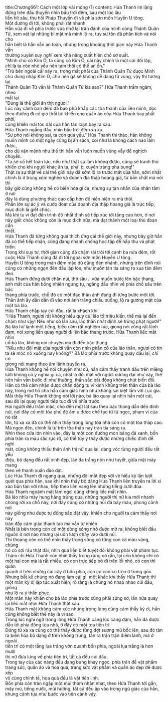 title:Chương661: Cách một lớp vải mỏng (1)
content:
Hứa Thanh im lặng đứng trên đầu thuyền nhìn bầu trời đêm, sau một lúc lâu<br>liền hít sâu, thu hồi Pháp Thuyền đi về phía sơn môn Huyền U tông.<br>Một đường đi tới, không phải rất nhanh.<br>Hắn vừa đi về phía trước vừa nhớ lại trận đánh của mình cùng Thánh Quân<br>Tử, xem xét lại những bí mật mà mình lộ ra, tuy sư tôn đã phân tích và nói cho<br>hắn biết là hắn vẫn an toàn, nhưng trong khoảng thời gian này Hứa Thanh vẫn<br>thường xuyên suy nghĩ xem khả năng xuất hiện chỗ sơ suất.<br>"Minh chủ có Kim Ô, ta cũng có Kim Ô, cái này chính là một cái đối lập,<br>chỉ là ta còn nhỏ yếu nên tạm thời có thể an ổn."<br>"Trừ bên ngoài cái này ra, trong mắt phải của Thánh Quân Tử được Minh<br>chủ dung nhập Kim Ô, cho nên gã sẽ không dễ dàng tử vong, vậy thì tương lai<br>Thánh Quân Tử vẫn là Thánh Quân Tử kia sao?" Hứa Thanh trầm ngâm, nheo<br>mắt lại.<br>"Đúng là thế giới ăn thịt người."<br>Lúc này cảnh ban đêm đã bao phủ khắp các tòa thành của liên minh, dọc<br>theo đường đi có gió thổi tới khiến cho quần áo của Hứa Thanh bay phất phới,<br>cũng khiến mái tóc dài của hắn tán loạn bay ra sau.<br>Hứa Thanh ngẩng đầu, nhìn bầu trời đêm xa xa.<br>"Sư phó nói không sai, ta còn quá yếu." Hứa Thanh thì thào, hắn không<br>muốn mình có một ngày cũng bị ăn sạch, coi như là không cách nào làm được,<br>cho dù vận mệnh như thế thì hắn vẫn luôn muốn vùng vẫy để nghịch chuyển.<br>"Ta sẽ cố hết toàn lực, nếu như thật sự làm không được, cũng sẽ tranh thủ<br>khiến cho khi người khác ăn ta, phải bị xuyên tràng phá bụng!"<br>Thật ra sự thật về cái thế giới này đã sớm lộ ra trước mắt của hắn, sớm nhất<br>chính là ở trong xóm nghèo và doanh địa thập hoang giả, từ bản chất mà nói thì<br>bây giờ cũng không hề có biến hóa gì cả, nhưng sự tàn nhẫn của nhân tâm ở nơi<br>đây là dùng phương thức cao cấp hơn để hiển hiện ra mà thôi.<br>Phần lớn sự ác ý và cướp đoạt của doanh địa thập hoang giả là trực tiếp,<br>mục đích là giết chóc.<br>Mà khi tu vi đạt đến trình độ nhất định sẽ tiếp xúc tới tầng cao hơn, ở nơi<br>này giết chóc không còn là mục đích nữa, mà đạt thành một loại thủ đoạn cần<br>thiết.<br>Hứa Thanh đã từng không quá thích ứng cái thế giới này, nhưng bây giờ hắn<br>đã có thể tiếp nhận, cũng đang nhanh chóng học tập để hấp thu và phát triển.<br>Trong khi suy tư, thời gian cũng đã chậm rãi trôi tới canh ba nửa đêm, rốt<br>cuộc Hứa Thanh cũng đã đi tới ngoài sơn môn Huyền U tông.<br>Huyền U tông trong màn đêm mặc dù cũng đen nhánh, nhưng trên đỉnh núi<br>cũng có những ngọn đèn dầu lập lòe, như muốn tản tia sáng ra xua tán đêm đen.<br>Hứa Thanh đứng dưới chân núi, thở sâu …vừa muốn bước lên bậc thang,<br>ánh mắt của hắn bỗng nhiên ngưng tụ, ngẩng đầu nhìn về phía chỗ sâu trên bậc<br>thang phía trước, chỗ đó có một đạo thân ảnh đang đi từng bước một tới.<br>Thân ảnh ấy dần dần đi vào nơi ánh trăng chiếu xuống, lộ ra gương mặt của<br>một bà lão.<br>Hứa Thanh chắp tay cúi đầu, rất là khách khí.<br>"Hứa Thanh, ngươi rất không hiểu quy củ, lão tổ triệu kiến, thế mà lại đến<br>chậm như vậy! Nếu như có lần sau, lão thân nhất định sẽ trừng phạt ngươi!"<br>Bà lão hừ lạnh một tiếng, biểu cảm rất nghiêm túc, giọng nói cũng rất lãnh<br>đạm, nói xong liền quay người đi lên bậc thang trước, Hứa Thanh liếc mắt nhìn<br>cổ bà lão, không nói chuyện mà đi đến bậc thang.<br>"Nếu như đôi mắt của ngươi vẫn còn nhìn phần cổ của lão thân, ngươi có tin<br>ta sẽ móc nó xuống hay không?" Bà lão phía trước không quay đầu lại, chỉ có<br>giọng nói mang theo âm lãnh truyền ra.<br>Hứa Thanh không hề nói chuyện như cũ, hắn cảm thấy tranh đấu trên miệng<br>lưỡi không có ý nghĩa gì cả, nhất là đối mặt với người cường đại như vậy, thế<br>nên hắn vẫn bước đi như thường, thần sắc bất động không chút biến đổi.<br>Hắn có thể cảm nhận được chấn động tu vi kinh khủng trên thân của bà lão<br>này, trong mơ hồ cho hắn cảm giác hình như không sai biệt lắm với Lục gia.<br>Mắt thấy Hứa Thanh không nói lời nào, bà lão quay lại nhìn hắn một cái,<br>sau đó lại quay người tiếp tục đi về phía trước.<br>Hai người đều trầm mặc, cho đến một lát sau theo bậc thang dẫn đến đỉnh<br>núi, nơi đây có một tòa phủ đệ âm u được chế tạo từ tử ngọc, phạm vi của nó rất<br>lớn, từ xa xa đã có thể nhìn thấy trong lòng tòa nhà còn có một tòa tháp cao.<br>Mà ngọn đèn, chính là từ trên tòa tháp này tràn tia sáng ra.<br>Nhìn theo cửa lớn nhìn vào, đây là một con đường mòn bằng đá xanh, bốn<br>phía tràn ra màu sắc rực rỡ, có thể tùy ý thấy được những chiếc đình để nghỉ<br>mát, cũng không thiếu thân ảnh thị nữ qua lại, dáng vóc từng người đều rất yểu<br>điệu, bộ dạng đều rất xinh đẹp, làn da trắng nõn như tuyết, giữa mặt mày mang<br>theo vẻ thanh xuân dào dạt.<br>Lúc Hứa Thanh đi ngang qua, những đôi mắt đẹp với vẻ hiếu kỳ lần lượt<br>quét qua phía hắn, sau khi nhìn thấy bộ dáng Hứa Thanh liền truyền ra lời xì<br>xào bàn tán với nhau, tiếp theo liền vang lên những tiếng cười đùa.<br>Hứa Thanh ngoảnh mặt làm ngơ, cũng không liếc mắt nhìn.<br>Bà lão nhíu mày hung hăng trừng qua, những người thị nữ kia mới nhanh<br>chóng rời xa chỗ này, nơi đây cũng có những núi đá bảy màu, phong cảnh nơi<br>này giống như được tự động sắp đặt vậy, khiến cho người ta cảm thấy nơi này<br>tràn đầy cảm giác thanh tao mà vẫn tự nhiên.<br>Nhất là bên trong còn có một dòng sông nhỏ được mở ra, không biết đầu<br>nguồn ở nơi nào nhưng lại uốn lượn chảy vào dưới núi.<br>Thi thoảng còn có thể nhìn thấy trong sông có từng con cá màu vàng, chúng<br>nó có sợi râu thật dài, nhìn qua liền biết tuyệt đối không phải vật phàm tục.<br>Thậm chí Hứa Thanh còn nhìn thấy trong rừng có rắn, lại còn không chỉ có<br>một hai con mà là rất nhiều, có con trực tiếp bò đi trên lối nhỏ, có con thì quấn<br>quanh ở trên những cái cây ở bốn phía, còn có con co tròn ở trong góc.<br>Nhưng bất kể chúng nó đang làm cái gì, một khắc khi thấy Hứa Thanh thì<br>một màn kỳ dị lập tức xuất hiện, rõ ràng là chúng nó nhao nhao cúi đầu, giống<br>như lộ ra ý thần phục.<br>Một màn này khiến cho bà lão phía trước cũng phải sững sờ, lần nữa quay<br>lại liếc mắt nhìn Hứa Thanh thật sâu.<br>Hứa Thanh mặt không cảm xúc nhưng trong lòng cũng cảm thấy kỳ dị, hắn<br>cũng không biết thế này là vì sao.<br>Trong lúc nghi ngờ trong lòng Hứa Thanh càng lúc càng đậm, hắn đã được<br>dẫn tới phía đông tòa nhà, ở đây có một tòa tiên trì.<br>Đứng từ xa xa cũng có thể thấy được từng đợt sương mù bốc lên, sau đó tản<br>ra biến hóa bộ dạng ở trên không trung, tản ra trận trận điềm lành, mà ở ngoài<br>tiên trì có một tầng lụa trắng vờn quanh bốn phía, ngoài lụa trắng là hơn mười<br>thị nữ đưa lưng về phía tiên trì, tất cả đều cúi đầu.<br>Trong tay của các nàng đều đang bưng khay ngọc, phía trên để vật phẩm<br>trang sức, quần áo và hoa quả, trang sức vật phẩm và quần áo đẹp đẽ được xếp<br>vô cùng chỉnh tề, hoa quả đều là vật tiên linh.<br>Bốn phía còn tràn ngập một mùi thơm nhàn nhạt, theo Hứa Thanh tới gần,<br>mây mù, tiếng nước, mùi hương, tất cả đều ập vào trong ngũ giác của hắn,<br>khung cảnh tựa như bước vào tiên cảnh vậy.